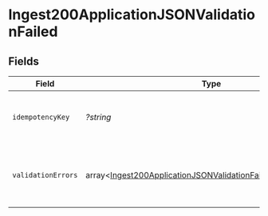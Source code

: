# Ingest200ApplicationJSONValidationFailed


## Fields

| Field                                                                                                                                                  | Type                                                                                                                                                   | Required                                                                                                                                               | Description                                                                                                                                            |
| ------------------------------------------------------------------------------------------------------------------------------------------------------ | ------------------------------------------------------------------------------------------------------------------------------------------------------ | ------------------------------------------------------------------------------------------------------------------------------------------------------ | ------------------------------------------------------------------------------------------------------------------------------------------------------ |
| `idempotencyKey`                                                                                                                                       | *?string*                                                                                                                                              | :heavy_minus_sign:                                                                                                                                     | The passed idempotency_key corresponding to the validation_errors                                                                                      |
| `validationErrors`                                                                                                                                     | array<[Ingest200ApplicationJSONValidationFailedValidationErrors](../../models/operations/Ingest200ApplicationJSONValidationFailedValidationErrors.md)> | :heavy_minus_sign:                                                                                                                                     | An array of objects corresponding to validation failures for each idempotency_key.                                                                     |